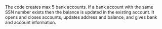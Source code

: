 The code creates max 5 bank accounts. If a bank account with the same SSN number exists then the balance is updated in the existing account. It opens and closes accounts, updates address and balance, and gives bank and account information.
